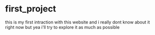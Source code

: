 # first_project
this is my first intraction with this website and i really dont know about it right now but yea i'll try to explore it as much as possible 
